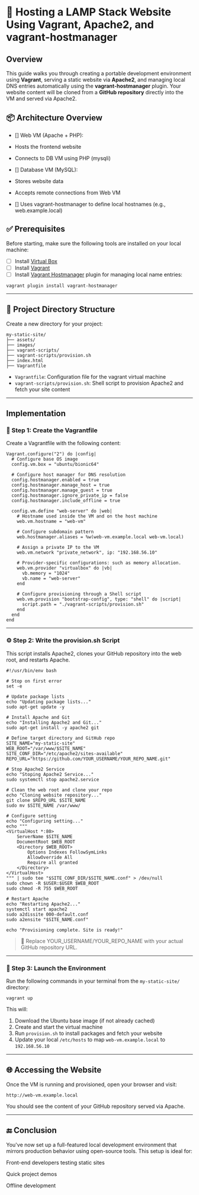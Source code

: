 # 🧰 Hosting a LAMP Stack Website Using Vagrant, Apache2, and vagrant-hostmanager

## Overview
This guide walks you through creating a portable development environment using **Vagrant**, serving a static website via **Apache2**, and managing local DNS entries automatically using the **vagrant-hostmanager** plugin. Your website content will be cloned from a **GitHub repository** directly into the VM and served via Apache2.

## 📦 Architecture Overview
- [] Web VM (Apache + PHP):
- Hosts the frontend website
- Connects to DB VM using PHP (mysqli)

- [] Database VM (MySQL):
- Stores website data
- Accepts remote connections from Web VM

- [] Uses vagrant-hostmanager to define local hostnames (e.g., web.example.local)

## ✅ Prerequisites
Before starting, make sure the following tools are installed on your local machine:
- [ ] Install [Virtual Box](https://www.virtualbox.org/wiki/Downloads)
- [ ] Install [Vagrant](https://developer.hashicorp.com/vagrant/install)
- [ ] Install [Vagrant Hostmanager](https://github.com/devopsgroup-io/vagrant-hostmanager) plugin for managing local name entries:
```
vagrant plugin install vagrant-hostmanager
```

---

## 📁 Project Directory Structure
Create a new directory for your project:
```
my-static-site/
├── assets/
├── images/
├── vagrant-scripts/
├── vagrant-scripts/provision.sh
├── index.html
├── Vagrantfile
```
- `Vagrantfile`: Configuration file for the vagrant virtual machine
- `vagrant-scripts/provision.sh`: Shell script to provision Apache2 and fetch your site content

---

## Implementation
### 🔧 Step 1: Create the Vagrantfile
Create a Vagrantfile with the following content:
```
Vagrant.configure("2") do |config|
  # Configure base OS image
  config.vm.box = "ubuntu/bionic64"

  # Configure host manager for DNS resolution 
  config.hostmanager.enabled = true
  config.hostmanager.manage_host = true
  config.hostmanager.manage_guest = true
  config.hostmanager.ignore_private_ip = false
  config.hostmanager.include_offline = true
  
  config.vm.define "web-server" do |web|
    # Hostname used inside the VM and on the host machine
    web.vm.hostname = "web-vm"
    
    # Configure subdomain pattern
    web.hostmanager.aliases = %w(web-vm.example.local web-vm.local)
    
    # Assign a private IP to the VM
    web.vm.network "private_network", ip: "192.168.56.10"
    
    # Provider-specific configurations: such as memory allocation.
    web.vm.provider "virtualbox" do |vb|
      vb.memory = "1024"
      vb.name = "web-server"
    end

    # Configure provisioning through a Shell script
    web.vm.provision "bootstrap-config", type: "shell" do |script|
      script.path = "./vagrant-scripts/provision.sh"
    end
  end
end
```

---

### ⚙️ Step 2: Write the provision.sh Script
This script installs Apache2, clones your GitHub repository into the web root, and restarts Apache.
```
#!/usr/bin/env bash

# Stop on first error
set -e

# Update package lists
echo "Updating package lists..."
sudo apt-get update -y

# Install Apache and Git
echo "Installing Apache2 and Git..."
sudo apt-get install -y apache2 git

# Define target directory and GitHub repo
SITE_NAME="my-static-site"
WEB_ROOT="/var/www/$SITE_NAME"
SITE_CONF_DIR="/etc/apache2/sites-available"
REPO_URL="https://github.com/YOUR_USERNAME/YOUR_REPO_NAME.git"

# Stop Apache2 Service
echo "Stoping Apache2 Service..."
sudo systemctl stop apache2.service

# Clean the web root and clone your repo
echo "Cloning website repository..."
git clone $REPO_URL $SITE_NAME
sudo mv $SITE_NAME /var/www/

# Configure setting
echo "Configuring setting..."
echo """
<VirtualHost *:80>
    ServerName $SITE_NAME
    DocumentRoot $WEB_ROOT
    <Directory $WEB_ROOT>
        Options Indexes FollowSymLinks
        AllowOverride All
        Require all granted
    </Directory>
</VirtualHost>
""" | sudo tee "$SITE_CONF_DIR/$SITE_NAME.conf" > /dev/null
sudo chown -R $USER:$USER $WEB_ROOT
sudo chmod -R 755 $WEB_ROOT

# Restart Apache
echo "Restarting Apache2..."
systemctl start apache2
sudo a2dissite 000-default.conf
sudo a2ensite "$SITE_NAME.conf"

echo "Provisioning complete. Site is ready!"
```
> 🔁 Replace YOUR_USERNAME/YOUR_REPO_NAME with your actual GitHub repository URL.

---

### 🚀 Step 3: Launch the Environment
Run the following commands in your terminal from the `my-static-site/` directory:
```
vagrant up
```
This will:

1. Download the Ubuntu base image (if not already cached)
2. Create and start the virtual machine
3. Run `provision.sh` to install packages and fetch your website
4. Update your local `/etc/hosts` to map `web-vm.example.local` to `192.168.56.10`

---

## 🌐 Accessing the Website
Once the VM is running and provisioned, open your browser and visit:
```
http://web-vm.example.local
```
You should see the content of your GitHub repository served via Apache.

---

## 🔚 Conclusion
You've now set up a full-featured local development environment that mirrors production behavior using open-source tools. This setup is ideal for:

Front-end developers testing static sites

Quick project demos

Offline development


